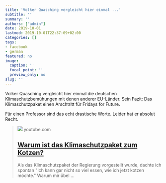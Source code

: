 ```yaml
---
title: 'Volker Quasching vergleicht hier einmal ...'
subtitle: ''
summary: ''
authors: ["admin"]
date: 2019-10-01
lastmod: 2019-10-01T22:37:09+02:00
categories: []
tags:
- facebook
- german
featured: no
image:
  caption: ''
  focal_point: ''
  preview_only: no
slug: ''
---
```

Volker Quasching vergleicht hier einmal die deutschen Klimaschutzbemühungen mit denen anderer EU-Länder. Sein Fazit: Das Klimaschutzpaket einen Arschtritt für Fridays for Future.

Für einen Professor sind das echt drastische Worte. Leider hat er absolut Recht.
> [![](https://i.ytimg.com/vi/hnREClvPd2I/maxresdefault.jpg)](https://www.youtube.com/watch?v=hnREClvPd2I)
> youtube.com
> ## [Warum ist das Klimaschutzpaket zum Kotzen?](https://www.youtube.com/watch?v=hnREClvPd2I)
>
>Als das Klimaschutzpaket der Regierung vorgestellt wurde, dachte ich spontan "Ich kann gar nicht so viel essen, wie ich jetzt kotzen möchte." Warum mir übel ...


